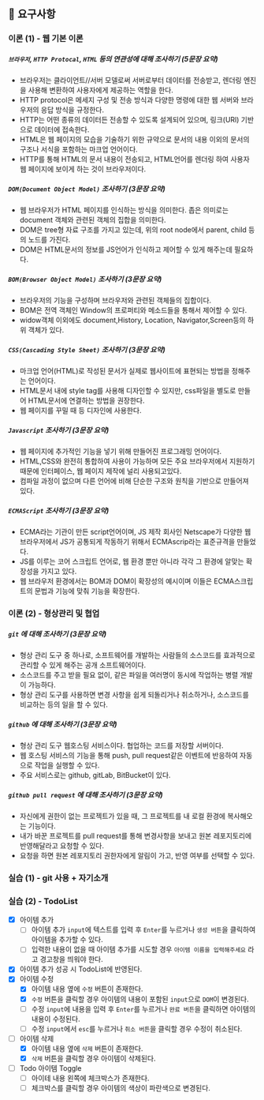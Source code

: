## 📣 요구사항

### 이론 (1) - 웹 기본 이론
##### `브라우저`, `HTTP Protocal`, `HTML` 등의 연관성에 대해 조사하기 (5문장 요약)
- 브라우저는 클라이언트//서버 모델로써 서버로부터 데이터를 전송받고, 렌더링 엔진을 사용해 변환하여 사용자에게 제공하는 역할을 한다.
- HTTP protocol은 메세지 구성 및 전송 방식과 다양한 명령에 대한 웹 서버와 브라우저의 응답 방식을 규정한다.
- HTTP는 어떤 종류의 데이터든 전송할 수 있도록 설계되어 있으며, 링크(URl) 기반으로 데이터에 접속한다.
- HTML은 웹 페이지의 모습을 기술하기 위한 규약으로 문서의 내용 이외의 문서의 구조나 서식을 포함하는 마크업 언어이다.
- HTTP를 통해 HTML의 문서 내용이 전송되고, HTML언어를 렌더링 하여 사용자 웹 페이지에 보이게 하는 것이 브라우저이다.
##### `DOM(Document Object Model)` 조사하기 (3문장 요약)
- 웹 브라우저가 HTML 페이지를 인식하는 방식을 의미한다. 좁은 의미로는 document 객체와 관련된 객체의 집합을 의미한다.
- DOM은 tree형 자료 구조를 가지고 있는데, 위의 root node에서 parent, child 등의 노드를 가진다.
- DOM은 HTML문서의 정보를 JS언어가 인식하고 제어할 수 있게 해주는데 필요하다.
##### `BOM(Browser Object Model)` 조사하기 (3문장 요약)
- 브라우저의 기능을 구성하며 브라우저와 관련된 객체들의 집합이다.
- BOM은 전역 객체인 Window의 프로퍼티와 메소드들을 통해서 제어할 수 있다.
- widow객체 이외에도 document,History, Location, Navigator,Screen등의 하위 객체가 있다.
##### `CSS(Cascading Style Sheet)` 조사하기 (3문장 요약)
- 마크업 언어(HTML)로 작성된 문서가 실제로 웹사이트에 표현되는 방법을 정해주는 언어이다.
- HTML문서 내에 style tag를 사용해 디자인할 수 있지만, css파일을 별도로 만들어 HTML문서에 연결하는 방법을 권장한다.
- 웹 페이지를 꾸밀 때 등 디자인에 사용한다.
##### `Javascript` 조사하기 (3문장 요약)
- 웹 페이지에 추가적인 기능을 넣기 위해 만들어진 프로그래밍 언어이다.
- HTML,CSS와 완전히 통합하여 사용이 가능하며 모든 주요 브라우저에서 지원하기 때문에 인터페이스, 웹 페이지 제작에 널리 사용되고있다.
- 컴파일 과정이 없으며 다른 언어에 비해 단순한 구조와 원칙을 기반으로 만들어져 있다.
##### `ECMAScript` 조사하기 (3문장 요약)
- ECMA라는 기관이 만든 script언어이며, JS 제작 회사인 Netscape가 다양한 웹 브라우저에서 JS가 공통되게 작동하기 위해서 ECMAscrip라는 표준규격을 만들었다.
- JS를 이루는 코어 스크립트 언어로, 웹 환경 뿐만 아니라 각각 그 환경에 알맞는 확장성을 가지고 있다.
- 웹 브라우저 환경에서는 BOM과 DOM이 확장성의 예시이며 이들은 ECMA스크립트의 문법과 기능에 맞춰 기능을 확장한다.


### 이론 (2) - 형상관리 및 협업
##### `git` 에 대해 조사하기 (3문장 요약)
- 형상 관리 도구 중 하나로, 소프트웨어를 개발하는 사람들의 소스코드를 효과적으로 관리할 수 있게 해주는 공개 소프트웨어이다.
- 소스코드를 주고 받을 필요 없이, 같은 파일을 여러명이 동시에 작업하는 병렬 개발이 가능하다.
- 형상 관리 도구를 사용하면 변경 사항을 쉽게 되돌리거나 취소하거나, 소스코드를 비교하는 등의 일을 할 수 있다.
##### `github` 에 대해 조사하기 (3문장 요약)
- 형상 관리 도구 웹호스팅 서비스이다. 협업하는 코드를 저장할 서버이다.
- 웹 호스팅 서비스의 기능을 통해 push, pull request같은 이벤트에 반응하여 자동으로 작업을 실행할 수 있다.
- 주요 서비스로는 github, gitLab, BitBucket이 있다.
##### `github pull request` 에 대해 조사하기 (3문장 요약)
- 자신에게 권한이 없는 프로젝트가 있을 때, 그 프로젝트를 내 로컬 환경에 복사해오는 기능이다.
- 내가 바꾼 프로젝트를 pull request를 통해 변경사항을 보내고 원본 레포지토리에 반영해달라고 요청할 수 있다.
- 요청을 하면 원본 레포지토리 권한자에게 알림이 가고, 반영 여부를 선택할 수 있다.

### 실습 (1) - git 사용 + 자기소개

### 실습 (2) - TodoList
- [x] 아이템 추가
  - [ ] 아이템 추가 `input`에 텍스트를 입력 후 `Enter`를 누르거나 `생성 버튼`을 클릭하여 아이템을 추가할 수 있다.
  - [ ] 입력한 내용이 없을 때 아이템 추가를 시도할 경우 `아이템 이름을 입력해주세요` 라고 경고창을 띄워야 한다.
- [x] 아이템 추가 성공 시 TodoList에 반영된다.
- [x] 아이템 수정
  - [x] 아이템 내용 옆에 `수정` 버튼이 존재한다.
  - [x] `수정` 버튼을 클릭할 경우 아이템의 내용이 포함된 `input`으로 `DOM`이 변경된다.
  - [ ] 수정 `input`에 내용을 입력 후 `Enter`를 누르거나 `완료 버튼`을 클릭하면 아이템의 내용이 수정된다.
  - [ ] 수정 `input`에서 `esc`를 누르거나 `취소 버튼`을 클릭할 경우 수정이 취소된다.
- [ ] 아이템 삭제
  - [x] 아이템 내용 옆에 `삭제` 버튼이 존재한다.
  - [x] `삭제` 버튼을 클릭할 경우 아이템이 삭제된다.
- [ ] Todo 아이템 Toggle
  - [ ] 아이테 내용 왼쪽에 체크박스가 존재한다.
  - [ ] 체크박스를 클릭할 경우 아이템의 색상이 파란색으로 변경된다.
